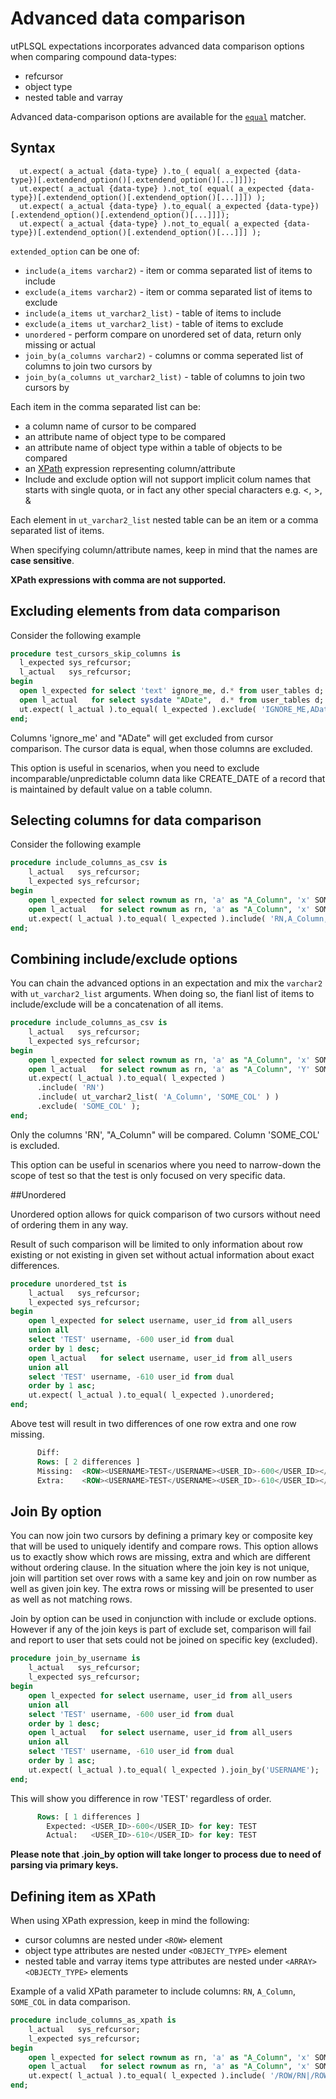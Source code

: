 # Advanced data comparison

utPLSQL expectations incorporates advanced data comparison options when comparing compound data-types:

- refcursor
- object type
- nested table and varray  

Advanced data-comparison options are available for the [`equal`](expectations.md#equal) matcher.

## Syntax

```
  ut.expect( a_actual {data-type} ).to_( equal( a_expected {data-type})[.extendend_option()[.extendend_option()[...]]]);
  ut.expect( a_actual {data-type} ).not_to( equal( a_expected {data-type})[.extendend_option()[.extendend_option()[...]]]) );
  ut.expect( a_actual {data-type} ).to_equal( a_expected {data-type})[.extendend_option()[.extendend_option()[...]]]);
  ut.expect( a_actual {data-type} ).not_to_equal( a_expected {data-type})[.extendend_option()[.extendend_option()[...]]] );
```

`extended_option` can be one of:

 - `include(a_items varchar2)` - item or comma separated list of items to include
 - `exclude(a_items varchar2)` - item or comma separated list of items to exclude
 - `include(a_items ut_varchar2_list)` - table of items to include 
 - `exclude(a_items ut_varchar2_list)` - table of items to exclude
 - `unordered` - perform compare on unordered set of data, return only missing or actual
 - `join_by(a_columns varchar2)` - columns or comma seperated list of columns to join two cursors by
 - `join_by(a_columns ut_varchar2_list)` - table of columns to join two cursors by

Each item in the comma separated list can be:
- a column name of cursor to be compared
- an attribute name of object type to be compared   
- an attribute name of object type within a table of objects to be compared
- an [XPath](http://zvon.org/xxl/XPathTutorial/Output/example1.html) expression representing column/attribute
- Include and exclude option will not support implicit colum names that starts with single quota, or in fact any other special characters e.g. <, >, &

Each element in `ut_varchar2_list` nested table can be an item or a comma separated list of items.

When specifying column/attribute names, keep in mind that the names are **case sensitive**. 

**XPath expressions with comma are not supported.**

## Excluding elements from data comparison

Consider the following example
```sql
procedure test_cursors_skip_columns is
  l_expected sys_refcursor;
  l_actual   sys_refcursor;
begin
  open l_expected for select 'text' ignore_me, d.* from user_tables d;
  open l_actual   for select sysdate "ADate",  d.* from user_tables d;
  ut.expect( l_actual ).to_equal( l_expected ).exclude( 'IGNORE_ME,ADate' );
end;
```

Columns 'ignore_me' and "ADate" will get excluded from cursor comparison.
The cursor data is equal, when those columns are excluded.

This option is useful in scenarios, when you need to exclude incomparable/unpredictable column data like CREATE_DATE of a record that is maintained by default value on a table column.

## Selecting columns for data comparison

Consider the following example
```sql
procedure include_columns_as_csv is
    l_actual   sys_refcursor;
    l_expected sys_refcursor;
begin
    open l_expected for select rownum as rn, 'a' as "A_Column", 'x' SOME_COL from dual a connect by level < 4;
    open l_actual   for select rownum as rn, 'a' as "A_Column", 'x' SOME_COL, a.* from all_objects a where rownum < 4;
    ut.expect( l_actual ).to_equal( l_expected ).include( 'RN,A_Column,SOME_COL' );
end;
```

## Combining include/exclude options
You can chain the advanced options in an expectation and mix the `varchar2` with `ut_varchar2_list` arguments.
When doing so, the fianl list of items to include/exclude will be a concatenation of all items.   

```sql
procedure include_columns_as_csv is
    l_actual   sys_refcursor;
    l_expected sys_refcursor;
begin
    open l_expected for select rownum as rn, 'a' as "A_Column", 'x' SOME_COL from dual a connect by level < 4;
    open l_actual   for select rownum as rn, 'a' as "A_Column", 'Y' SOME_COL, a.* from all_objects a where rownum < 4;
    ut.expect( l_actual ).to_equal( l_expected )
      .include( 'RN')
      .include( ut_varchar2_list( 'A_Column', 'SOME_COL' ) )
      .exclude( 'SOME_COL' );
end;
```

Only the columns 'RN', "A_Column" will be compared. Column 'SOME_COL' is excluded.

This option can be useful in scenarios where you need to narrow-down the scope of test so that the test is only focused on very specific data.  

##Unordered

Unordered option allows for quick comparison of two cursors without need of ordering them in any way.

Result of such comparison will be limited to only information about row existing or not existing in given set without actual information about exact differences.



```sql
procedure unordered_tst is
    l_actual   sys_refcursor;
    l_expected sys_refcursor;
begin
    open l_expected for select username, user_id from all_users
    union all
    select 'TEST' username, -600 user_id from dual
    order by 1 desc;
    open l_actual   for select username, user_id from all_users
    union all
    select 'TEST' username, -610 user_id from dual
    order by 1 asc;
    ut.expect( l_actual ).to_equal( l_expected ).unordered;
end;
```



Above test will result in two differences of one row extra and one row missing. 



```sql
      Diff:
      Rows: [ 2 differences ]
      Missing:  <ROW><USERNAME>TEST</USERNAME><USER_ID>-600</USER_ID></ROW>
      Extra:    <ROW><USERNAME>TEST</USERNAME><USER_ID>-610</USER_ID></ROW>
```





## Join By option

You can now join two cursors by defining a primary key or composite key that will be used to uniquely identify and compare rows. This option allows us to exactly show which rows are missing, extra and which are different without ordering clause. In the situation where the join key is not unique, join will partition set over rows with a same key and join on row number as well as given join key. The extra rows or missing will be presented to user as well as not matching rows. 

Join by option can be used in conjunction with include or exclude options. However if any of the join keys is part of exclude set, comparison will fail and report to user that sets could not be joined on specific key  (excluded).

```sql
procedure join_by_username is
    l_actual   sys_refcursor;
    l_expected sys_refcursor;
begin
    open l_expected for select username, user_id from all_users
    union all
    select 'TEST' username, -600 user_id from dual
    order by 1 desc;
    open l_actual   for select username, user_id from all_users
    union all
    select 'TEST' username, -610 user_id from dual
    order by 1 asc;
    ut.expect( l_actual ).to_equal( l_expected ).join_by('USERNAME');
end;
```
This will show you difference in row 'TEST' regardless of order.

```sql
      Rows: [ 1 differences ]
        Expected: <USER_ID>-600</USER_ID> for key: TEST
        Actual:   <USER_ID>-610</USER_ID> for key: TEST
```

**Please note that .join_by option will take longer to process due to need of parsing via primary keys.**

## Defining item as XPath
When using XPath expression, keep in mind the following:

- cursor columns are nested under `<ROW>` element
- object type attributes are nested under `<OBJECTY_TYPE>` element
- nested table and varray items type attributes are nested under `<ARRAY><OBJECTY_TYPE>` elements

Example of a valid XPath parameter to include columns: `RN`, `A_Column`, `SOME_COL` in data comparison. 
```sql
procedure include_columns_as_xpath is
    l_actual   sys_refcursor;
    l_expected sys_refcursor;
begin
    open l_expected for select rownum as rn, 'a' as "A_Column", 'x' SOME_COL from dual a connect by level < 4;
    open l_actual   for select rownum as rn, 'a' as "A_Column", 'x' SOME_COL, a.* from all_objects a where rownum < 4;
    ut.expect( l_actual ).to_equal( l_expected ).include( '/ROW/RN|/ROW/A_Column|/ROW/SOME_COL' );
end;
```
